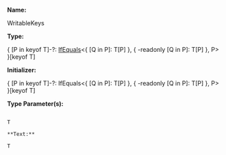 **Name:**

WritableKeys

**Type:**

{
[P in keyof T]-?: [IfEquals](https://gitbook-18.gitbook.io/au//kernel/interfaces/typealiases/ifequals)<{ [Q in P]: T[P] }, { -readonly [Q in P]: T[P] }, P>
}[keyof T]

**Initializer:**

{
[P in keyof T]-?: IfEquals<{ [Q in P]: T[P] }, { -readonly [Q in P]: T[P] }, P>
}[keyof T]

**Type Parameter(s):**

```**Name:**

T

**Text:**

T

```

